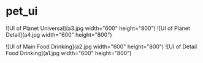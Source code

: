 # pet_ui

![UI of Planet Universal](a3.jpg width="600" height="800")
![UI of Planet Detail](a4.jpg width="600" height="800")

![UI of Main Food Drinking](a2.jpg width="600" height="800")
![UI of Detail Food Drinking](a1.jpg width="600" height="800")
